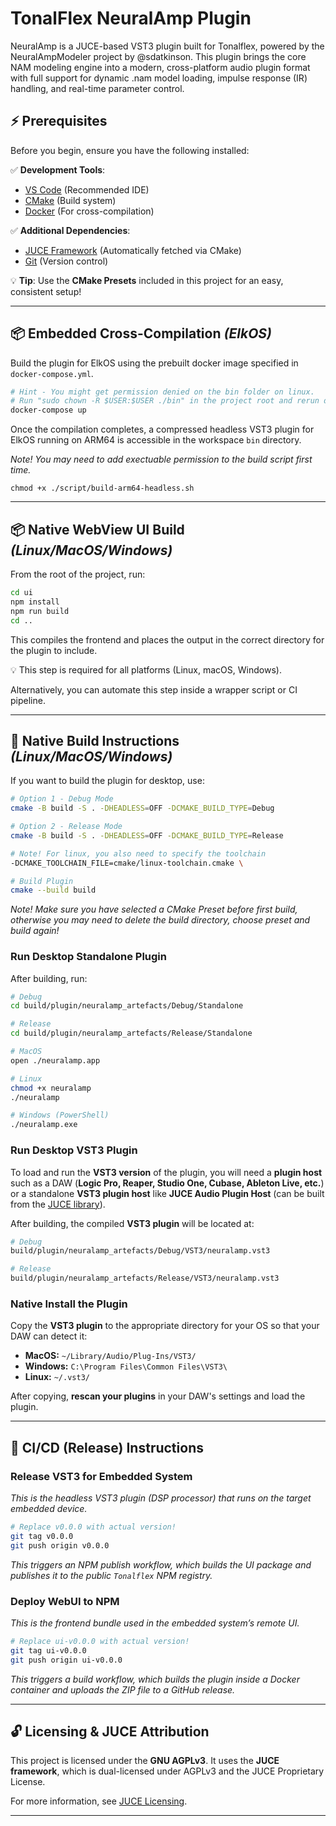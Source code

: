 # TonalFlex NeuralAmp Plugin

NeuralAmp is a JUCE-based VST3 plugin built for Tonalflex, powered by the NeuralAmpModeler project by @sdatkinson. This plugin brings the core NAM modeling engine into a modern, cross-platform audio plugin format with full support for dynamic .nam model loading, impulse response (IR) handling, and real-time parameter control.

## **⚡ Prerequisites**

Before you begin, ensure you have the following installed:

✅ **Development Tools**:

- [VS Code](https://code.visualstudio.com/) (Recommended IDE)
- [CMake](https://cmake.org/download/) (Build system)
- [Docker](https://www.docker.com/) (For cross-compilation)

✅ **Additional Dependencies**:

- [JUCE Framework](https://juce.com/) (Automatically fetched via CMake)
- [Git](https://git-scm.com/) (Version control)

💡 **Tip**: Use the **CMake Presets** included in this project for an easy, consistent setup!

---

## **📦 Embedded Cross-Compilation** _(ElkOS)_

Build the plugin for ElkOS using the prebuilt docker image specified in `docker-compose.yml`.

```sh
# Hint - You might get permission denied on the bin folder on linux.
# Run "sudo chown -R $USER:$USER ./bin" in the project root and rerun docker!
docker-compose up
```

Once the compilation completes, a compressed headless VST3 plugin for ElkOS running on ARM64 is accessible in the workspace `bin` directory.

_Note! You may need to add exectuable permission to the build script first time._

```
chmod +x ./script/build-arm64-headless.sh
```

---

## 📦 Native WebView UI Build _(Linux/MacOS/Windows)_

From the root of the project, run:

```sh
cd ui
npm install
npm run build
cd ..
```

This compiles the frontend and places the output in the correct directory for the plugin to include.

💡 This step is required for all platforms (Linux, macOS, Windows).

Alternatively, you can automate this step inside a wrapper script or CI pipeline.

---

## 🔨 Native Build Instructions _(Linux/MacOS/Windows)_

If you want to build the plugin for desktop, use:

```sh
# Option 1 - Debug Mode
cmake -B build -S . -DHEADLESS=OFF -DCMAKE_BUILD_TYPE=Debug

# Option 2 - Release Mode
cmake -B build -S . -DHEADLESS=OFF -DCMAKE_BUILD_TYPE=Release

# Note! For linux, you also need to specify the toolchain
-DCMAKE_TOOLCHAIN_FILE=cmake/linux-toolchain.cmake \

# Build Plugin
cmake --build build
```

_Note! Make sure you have selected a CMake Preset before first build, otherwise you may need to delete the build directory, choose preset and build again!_

### Run Desktop Standalone Plugin

After building, run:

```sh
# Debug
cd build/plugin/neuralamp_artefacts/Debug/Standalone

# Release
cd build/plugin/neuralamp_artefacts/Release/Standalone
```

```sh
# MacOS
open ./neuralamp.app

# Linux
chmod +x neuralamp
./neuralamp

# Windows (PowerShell)
./neuralamp.exe
```

### Run Desktop VST3 Plugin

To load and run the **VST3 version** of the plugin, you will need a **plugin host** such as a DAW (**Logic Pro, Reaper, Studio One, Cubase, Ableton Live, etc.**) or a standalone **VST3 plugin host** like **JUCE Audio Plugin Host** (can be built from the [JUCE library](https://juce.com)).

After building, the compiled **VST3 plugin** will be located at:

```sh
# Debug
build/plugin/neuralamp_artefacts/Debug/VST3/neuralamp.vst3

# Release
build/plugin/neuralamp_artefacts/Release/VST3/neuralamp.vst3
```

### Native Install the Plugin

Copy the **VST3 plugin** to the appropriate directory for your OS so that your DAW can detect it:

- **MacOS:** `~/Library/Audio/Plug-Ins/VST3/`
- **Windows:** `C:\Program Files\Common Files\VST3\`
- **Linux:** `~/.vst3/`

After copying, **rescan your plugins** in your DAW's settings and load the plugin.

---

## 🚀 CI/CD (Release) Instructions

### Release VST3 for Embedded System

_This is the headless VST3 plugin (DSP processor) that runs on the target embedded device._

```sh
# Replace v0.0.0 with actual version!
git tag v0.0.0
git push origin v0.0.0
```

_This triggers an NPM publish workflow, which builds the UI package and publishes it to the public `Tonalflex` NPM registry._

### Deploy WebUI to NPM

_This is the frontend bundle used in the embedded system’s remote UI._

```sh
# Replace ui-v0.0.0 with actual version!
git tag ui-v0.0.0
git push origin ui-v0.0.0
```

_This triggers a build workflow, which builds the plugin inside a Docker container and uploads the ZIP file to a GitHub release._

---

## 🔓 Licensing & JUCE Attribution

This project is licensed under the **GNU AGPLv3**.
It uses the **JUCE framework**, which is dual-licensed under AGPLv3 and the JUCE Proprietary License.

For more information, see [JUCE Licensing](https://juce.com/juce-6-licence).

---
